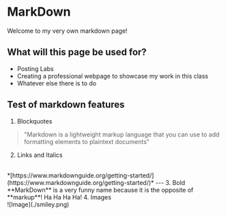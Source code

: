 # MarkDown
Welcome to my very own markdown page!

## What will this page be used for?
* Posting Labs
* Creating a professional webpage to showcase my work in this class
* Whatever else there is to do

## Test of markdown features
1. Blockquotes
> "Markdown is a lightweight markup language that you can use to add formatting elements to plaintext documents" 
2. Links and Italics
<br />
*[https://www.markdownguide.org/getting-started/](https://www.markdownguide.org/getting-started/)*
---
3. Bold
<br />
**MarkDown** is a very funny name because it is the opposite of **markup**! Ha Ha Ha Ha!
4. Images
<br />
![Image](./smiley.png)
